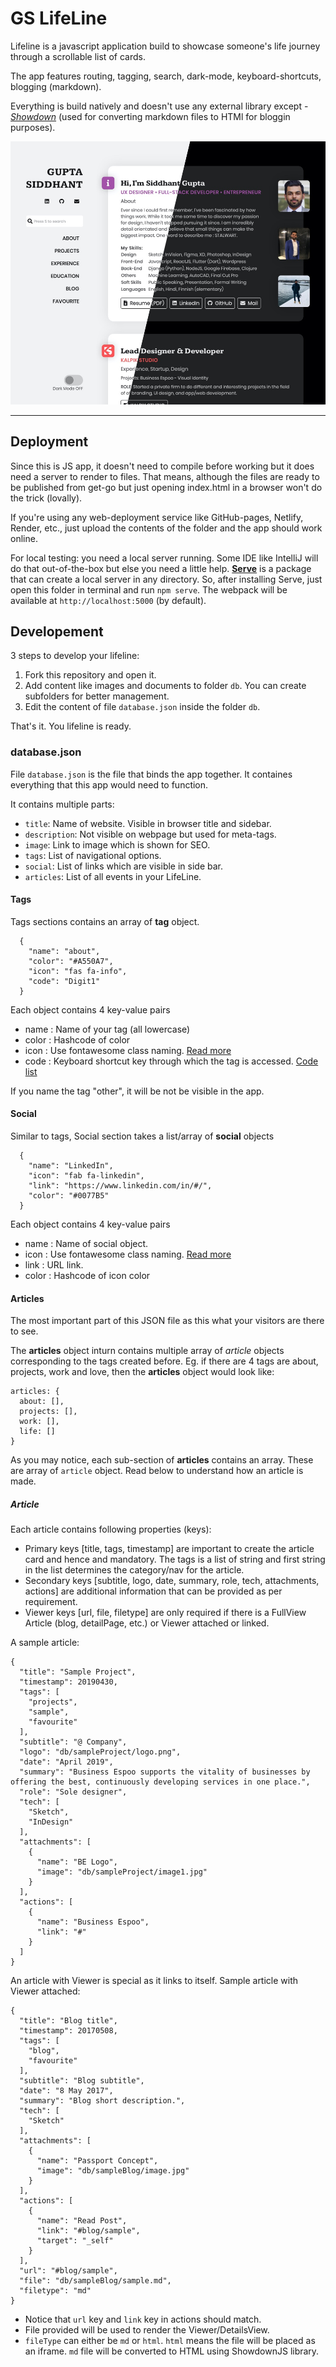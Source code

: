 # GS LifeLine

Lifeline is a javascript application build to showcase someone's life journey through a scrollable list of cards.

The app features routing, tagging, search, dark-mode, keyboard-shortcuts, blogging (markdown).

Everything is build natively and doesn't use any external library except - _[Showdown](http://showdownjs.com)_ (used for converting markdown files to HTMl for bloggin purposes).

![Lifeline](/db/Lifeline.jpg)

---

## Deployment

Since this is JS app, it doesn't need to compile before working but it does need a server to render to files. That means, although the files are ready to be published from get-go but just opening index.html in a browser won't do the trick (lovally).

If you're using any web-deployment service like GitHub-pages, Netlify, Render, etc., just upload the contents of the folder and the app should work online.

For local testing: you need a local server running. Some IDE like IntelliJ will do that out-of-the-box but else you need a little help. **[Serve](https://www.npmjs.com/package/serve)** is a package that can create a local server in any directory. So, after installing Serve, just open this folder in terminal and run `npm serve`. The webpack will be available at `http://localhost:5000` (by default).

## Developement

3 steps to develop your lifeline:

1. Fork this repository and open it.
2. Add content like images and documents to folder `db`. You can create subfolders for better management.
3. Edit the content of file `database.json` inside the folder `db`.

That's it. You lifeline is ready.

### database.json

File `database.json` is the file that binds the app together. It containes everything that this app would need to function.

It contains multiple parts:

- `title`: Name of website. Visible in browser title and sidebar.
- `description`: Not visible on webpage but used for meta-tags.
- `image`: Link to image which is shown for SEO.
- `tags`: List of navigational options.
- `social`: List of links which are visible in side bar.
- `articles`: List of all events in your LifeLine.

#### Tags

Tags sections contains an array of **tag** object.

```
  {
    "name": "about",
    "color": "#A550A7",
    "icon": "fas fa-info",
    "code": "Digit1"
  }
```

Each object contains 4 key-value pairs

- name : Name of your tag (all lowercase)
- color : Hashcode of color
- icon : Use fontawesome class naming. [Read more](https://fontawesome.com/v4.7.0/examples/#basic)
- code : Keyboard shortcut key through which the tag is accessed. [Code list](https://developer.mozilla.org/en-US/docs/Web/API/KeyboardEvent/code/code_values)

If you name the tag "other", it will be not be visible in the app.

#### Social

Similar to tags, Social section takes a list/array of **social** objects

```
  {
    "name": "LinkedIn",
    "icon": "fab fa-linkedin",
    "link": "https://www.linkedin.com/in/#/",
    "color": "#0077B5"
  }
```

Each object contains 4 key-value pairs

- name : Name of social object.
- icon : Use fontawesome class naming. [Read more](https://fontawesome.com/v4.7.0/examples/#basic)
- link : URL link.
- color : Hashcode of icon color

#### Articles

The most important part of this JSON file as this what your visitors are there to see.

The **articles** object inturn contains multiple array of _article_ objects corresponding to the tags created before.
Eg. if there are 4 tags are about, projects, work and love, then the **articles** object would look like:

```
articles: {
  about: [],
  projects: [],
  work: [],
  life: []
}
```

As you may notice, each sub-section of **articles** contains an array. These are array of `article` object. Read below to understand how an article is made.

##### Article

Each article contains following properties (keys):

- Primary keys [title, tags, timestamp] are important to create the article card and hence and mandatory. The tags is a list of string and first string in the list determines the category/nav for the article.
- Secondary keys [subtitle, logo, date, summary, role, tech, attachments, actions] are additional information that can be provided as per requirement.
- Viewer keys [url, file, filetype] are only required if there is a FullView Article (blog, detailPage, etc.) or Viewer attached or linked.

A sample article:

```
{
  "title": "Sample Project",
  "timestamp": 20190430,
  "tags": [
    "projects",
    "sample",
    "favourite"
  ],
  "subtitle": "@ Company",
  "logo": "db/sampleProject/logo.png",
  "date": "April 2019",
  "summary": "Business Espoo supports the vitality of businesses by offering the best, continuously developing services in one place.",
  "role": "Sole designer",
  "tech": [
    "Sketch",
    "InDesign"
  ],
  "attachments": [
    {
      "name": "BE Logo",
      "image": "db/sampleProject/image1.jpg"
    }
  ],
  "actions": [
    {
      "name": "Business Espoo",
      "link": "#"
    }
  ]
}
```

An article with Viewer is special as it links to itself.
Sample article with Viewer attached:

```
{
  "title": "Blog title",
  "timestamp": 20170508,
  "tags": [
    "blog",
    "favourite"
  ],
  "subtitle": "Blog subtitle",
  "date": "8 May 2017",
  "summary": "Blog short description.",
  "tech": [
    "Sketch"
  ],
  "attachments": [
    {
      "name": "Passport Concept",
      "image": "db/sampleBlog/image.jpg"
    }
  ],
  "actions": [
    {
      "name": "Read Post",
      "link": "#blog/sample",
      "target": "_self"
    }
  ],
  "url": "#blog/sample",
  "file": "db/sampleBlog/sample.md",
  "filetype": "md"
}
```

- Notice that `url` key and `link` key in actions should match.
- File provided will be used to render the Viewer/DetailsView.
- `fileType` can either be `md` or `html`. `html` means the file will be placed as an iframe. `md` file will be converted to HTML using ShowdownJS library.
